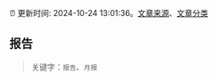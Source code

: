:alarm_clock: 更新时间: 2024-10-24 13:01:36。[文章来源](/README.md)、[文章分类](/TAGS.md)

## 报告


> 关键字：`报告`、`月报`



